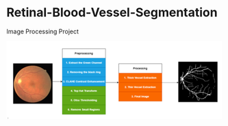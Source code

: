 # Retinal-Blood-Vessel-Segmentation
Image Processing Project
<div style="display:flex">
    <img src="RetinaSample.png" alt="Fetal Sample Image" width="512px">
</div>
